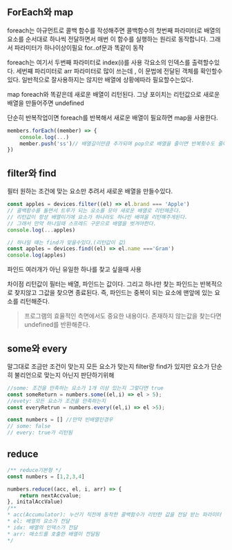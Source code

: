 ## ForEach와 map

foreach는 아규먼트로 콜백 함수를 작성해주면 콜백함수의 첫번째 파라미터로 배열의 요소를 순서대로 하나씩 전달하면서 매번 이 함수를 실행하는 원리로 동작합니다. 그래서 파라미터가 하나이상이필요
for..of문과 똑같이 동작

foreach는 여기서
두번째 파라미터로 index(i)를 사용 각요소의 인덱스를 출력할수있다.
세번쨰 파리미터로 arr 파라미터로 많이 쓰는데 , 이 문법에 전달된 객체를 확인할수있다.
일반적으로 잘사용하지는 않지만 
배열에 상황에따라 필요할수는있다.

map
foreach와 똑같은데 새로운 배열이 리턴된다.  그냥 포이치는 리턴값으로 새로운 배열을 만들어주면 undefined

단순히 반복작업이면 foreach를 반복해서 새로운 배열이 필요하면 map을 사용한다.

```js
members.forEach((member) => {
	console.log(...)
	member.push('ss')// 배열길이만큼 추가되며 pop으로 배열을 줄이면 반복횟수도 줄어들기에 주의한다.
})
```

## filter와 find
필터
원하는 조건에 맞는 요소만 추려서 새로운 배열을 만들수있다.
```js
const apples = devices.filter((el) => el.brand === 'Apple')
// 콜백함수를 돌면서 트루가 되는 요소를 모아 새로운 배열로 리턴해준다.
// 리턴값이 항상 배열이기에 요소가 하나라도 하나인 배여을 리턴해주게된다.
// 그래서 만약 하나일때 스프레드 구문으로 배열을 벗겨야한다.
console.log(...apples)

// 하나일 떄는 find가 맞을수있다.(리턴값이 값)
const apples = devices.find((el) => el.name ==='Gram')
console.log(apples)
```
파인드
여러개가 아닌 유일한 하나를 찾고 싶을때 사용

차이점
리턴값이 필터는 배열, 파인드는 값이다. 그리고 하나만 찾는 파인드는 반복적으로 찾지않고 그값을 찾으면 종료된다.
즉, 파인드는 중복이 되는 요소에 맨앞에 있는 요소를 리턴해준다.
> 프로그램의 효율적인 측면에서도 중요한 내용이다.
> 존재하지 않는값을 찾는다면 undefined를 반환해준다.

## some와 every
말그대로 조금만 조건이 맞는지 모든 요소가 맞는지
filter랑 find가 있지만 요소가 단순히 불리언으로 맞는지 아닌지 판단하기위해
```js
//some: 조건을 만족하는 요소가 1개 이상 있는지 그렇다면 true
const someReturn = numbers.some((el,i) => el > 5);
//evety: 모든 요소가 조건을 만족하는지
const everyRetrun = numbers.every((el,i) => el >5);

const numbers = [] //만약 빈배열인경우
// some: false
// every: true가 리턴됨
```

## reduce
```js
/** reduce기본형 */
const numbers = [1,2,3,4]

numbers.reduce((acc, el, i, arr) => {
	return nextAccvalue;
}, initalAccValue)
/**
* acc(Accumulator): 누산기 직전에 동작한 콜백함수가 리턴한 값을 전달 받는 파라미터
* el: 배열의 요소가 전달
* idx: 배열의 인덱스가 전달
* arr: 매소드를 호출한 배열이 전달됨
*/
```